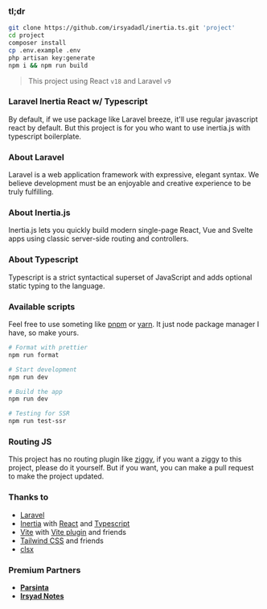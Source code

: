 ### tl;dr
```bash
git clone https://github.com/irsyadadl/inertia.ts.git 'project'
cd project
composer install
cp .env.example .env
php artisan key:generate
npm i && npm run build
```

> This project using React `v18` and Laravel `v9`

### Laravel Inertia React w/ Typescript

By default, if we use package like Laravel breeze, it'll use regular javascript react by default. But this project is for you who want to use inertia.js with typescript boilerplate.

### About Laravel

Laravel is a web application framework with expressive, elegant syntax. We believe development must be an enjoyable and creative experience to be truly fulfilling.

### About Inertia.js

Inertia.js lets you quickly build modern single-page React, Vue and Svelte apps using classic server-side routing and controllers.

### About Typescript
Typescript is a strict syntactical superset of JavaScript and adds optional static typing to the language.

### Available scripts
Feel free to use someting like [pnpm](https://pnpm.io/) or [yarn](https://yarnpkg.com/). It just node package manager I have, so make yours.
```bash
# Format with prettier
npm run format

# Start development
npm run dev

# Build the app
npm run dev

# Testing for SSR
npm run test-ssr
```

### Routing JS
This project has no routing plugin like [ziggy](https://github.com/tighten/ziggy), if you want a ziggy to this project, please do it yourself. But if you want, you can make a pull request to make the project updated.

### Thanks to
* [Laravel](https://github.com/laravel/framework)
* [Inertia](https://github.com/inertiajs/inertia) with [React](https://github.com/facebook/react) and [Typescript](https://github.com/microsoft/TypeScript)
* [Vite](https://vitejs.dev/) with [Vite plugin](https://github.com/laravel/vite-plugin) and friends
* [Tailwind CSS](https://github.com/tailwindlabs/tailwindcss) and friends
* [clsx](https://github.com/lukeed/clsx)

### Premium Partners

[//]: # (-   **[Teil]&#40;https://teil.app/&#41;**)
-   **[Parsinta](https://parsinta.com/)**
-   **[Irsyad Notes](https://irsyadnotes.com/)**
